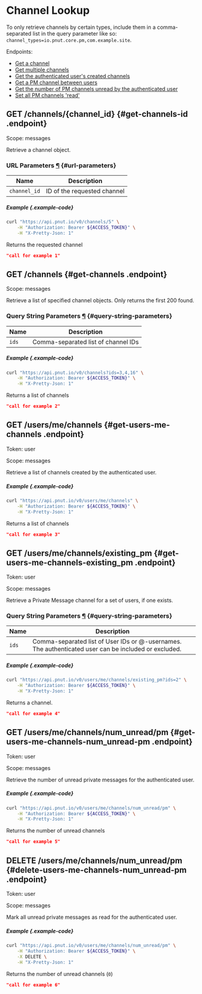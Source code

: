 # Channel Lookup

To only retrieve channels by certain types, include them in a comma-separated list in the query parameter like so: `channel_types=io.pnut.core.pm,com.example.site`.

Endpoints:

* [Get a channel](#get-channels-id)
* [Get multiple channels](#get-channels)
* [Get the authenticated user's created channels](#get-users-me-channels)
* [Get a PM channel between users](#get-users-me-channels-existing_pm)
* [Get the number of PM channels unread by the authenticated user](#get-users-me-channels-num_unread-pm)
* [Set all PM channels 'read'](#delete-users-me-channels-num_unread-pm)


## <span class="method method-get">GET</span> /channels/<span class="call-param">{channel_id}</span> {#get-channels-id .endpoint}

Scope: <span class="endpoint-meta">messages</span>

Retrieve a channel object.

### URL Parameters [&para;](#url-parameters) {#url-parameters}

Name|Description
-|-
`channel_id`|ID of the requested channel

##### Example {.example-code}

```bash
curl "https://api.pnut.io/v0/channels/5" \
    -H "Authorization: Bearer ${ACCESS_TOKEN}" \
    -H "X-Pretty-Json: 1"
```

Returns the requested channel

```json
"call for example 1"
```


## <span class="method method-get">GET</span> /channels {#get-channels .endpoint}

Scope: <span class="endpoint-meta">messages</span>

Retrieve a list of specified channel objects. Only returns the first 200 found.

### Query String Parameters [&para;](#query-string-parameters) {#query-string-parameters}

Name|Description
-|-
`ids`|Comma-separated list of channel IDs

##### Example {.example-code}

```bash
curl "https://api.pnut.io/v0/channels?ids=3,4,16" \
    -H "Authorization: Bearer ${ACCESS_TOKEN}" \
    -H "X-Pretty-Json: 1"
```

Returns a list of channels

```json
"call for example 2"
```


## <span class="method method-get">GET</span> /users/me/channels {#get-users-me-channels .endpoint}

Token: <span class="endpoint-meta">user</span>

Scope: <span class="endpoint-meta">messages</span>

Retrieve a list of channels created by the authenticated user.

##### Example {.example-code}

```bash
curl "https://api.pnut.io/v0/users/me/channels" \
    -H "Authorization: Bearer ${ACCESS_TOKEN}" \
    -H "X-Pretty-Json: 1"
```

Returns a list of channels

```json
"call for example 3"
```



## <span class="method method-get">GET</span> /users/me/channels/existing_pm {#get-users-me-channels-existing_pm .endpoint}

Token: <span class="endpoint-meta">user</span>

Scope: <span class="endpoint-meta">messages</span>

Retrieve a Private Message channel for a set of users, if one exists.

### Query String Parameters [&para;](#query-string-parameters) {#query-string-parameters}

Name|Description
-|-
`ids`|Comma-separated list of User IDs or @-usernames. The authenticated user can be included or excluded.


##### Example {.example-code}

```bash
curl "https://api.pnut.io/v0/users/me/channels/existing_pm?ids=2" \
    -H "Authorization: Bearer ${ACCESS_TOKEN}" \
    -H "X-Pretty-Json: 1"
```

Returns a channel.

```json
"call for example 4"
```



## <span class="method method-get">GET</span> /users/me/channels/num_unread/pm {#get-users-me-channels-num_unread-pm .endpoint}

Token: <span class="endpoint-meta">user</span>

Scope: <span class="endpoint-meta">messages</span>

Retrieve the number of unread private messages for the authenticated user.

##### Example {.example-code}

```bash
curl "https://api.pnut.io/v0/users/me/channels/num_unread/pm" \
    -H "Authorization: Bearer ${ACCESS_TOKEN}" \
    -H "X-Pretty-Json: 1"
```

Returns the number of unread channels

```json
"call for example 5"
```


## <span class="method method-delete">DELETE</span> /users/me/channels/num_unread/pm {#delete-users-me-channels-num_unread-pm .endpoint}

Token: <span class="endpoint-meta">user</span>

Scope: <span class="endpoint-meta">messages</span>

Mark all unread private messages as read for the authenticated user.

##### Example {.example-code}

```bash
curl "https://api.pnut.io/v0/users/me/channels/num_unread/pm" \
    -H "Authorization: Bearer ${ACCESS_TOKEN}" \
    -X DELETE \
    -H "X-Pretty-Json: 1"
```

Returns the number of unread channels (`0`)

```json
"call for example 6"
```